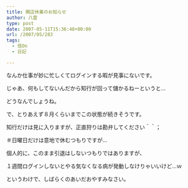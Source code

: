 ```yaml
---
title: 開店休業のお知らせ
author: 八雲
type: post
date: 2007-05-11T15:36:48+00:00
url: /2007/05/283
tags:
  - 信On
  - 日記

---
```

なんか仕事が妙に忙しくてログインする暇が見事にないです。
  
じゃあ、何もしてないんだから知行が回って儲かるねーというと…
  
どうなんでしょうね。

で、とりあえず８月くらいまでこの状態が続きそうです。
  
知行だけは見に入りますが、正直狩りは勘弁してください＾＾；
  
＃日曜日だけは意地で休むつもりですが…

個人的に、このまま引退はしないつもりではありますが、
  
１週間ログインしないとやる気なくなる病が発動しなけりゃいいけど…ｗ

というわけで、しばらくのあいだおやすみなさい。
